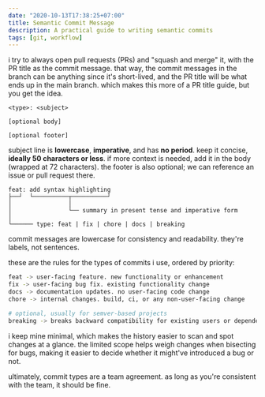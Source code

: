 ```yaml
---
date: "2020-10-13T17:38:25+07:00"
title: Semantic Commit Message
description: A practical guide to writing semantic commits
tags: [git, workflow]
---
```


i try to always open pull requests (PRs) and "squash and merge" it, with the PR title as the commit message. that way, the commit messages in the branch can be anything since it's short-lived, and the PR title will be what ends up in the main branch. which makes this more of a PR title guide, but you get the idea.

```
<type>: <subject>

[optional body]

[optional footer]
```

subject line is **lowercase**, **imperative**, and has **no period**. keep it concise, **ideally 50 characters or less**. if more context is needed, add it in the body (wrapped at 72 characters). the footer is also optional; we can reference an issue or pull request there.

```
feat: add syntax highlighting
├──┘  └──────────┬──────────┘
│                │
│                └── summary in present tense and imperative form
│
└────── type: feat | fix | chore | docs | breaking
```

commit messages are lowercase for consistency and readability. they're labels, not sentences.

these are the rules for the types of commits i use, ordered by priority:

```bash
feat -> user-facing feature. new functionality or enhancement
fix -> user-facing bug fix. existing functionality change
docs -> documentation updates. no user-facing code change
chore -> internal changes. build, ci, or any non-user-facing change

# optional, usually for semver-based projects
breaking -> breaks backward compatibility for existing users or dependents
```

i keep mine minimal, which makes the history easier to scan and spot changes at a glance. the limited scope helps weigh changes when bisecting for bugs, making it easier to decide whether it might've introduced a bug or not.

ultimately, commit types are a team agreement. as long as you're consistent with the team, it should be fine.
